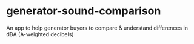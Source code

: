 # generator-sound-comparison
An app to help generator buyers to compare &amp; understand differences in dBA (A-weighted decibels)
